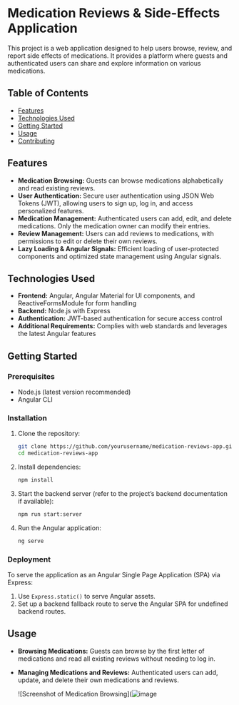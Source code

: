 # Medication Reviews & Side-Effects Application

This project is a web application designed to help users browse, review, and report side effects of medications. It provides a platform where guests and authenticated users can share and explore information on various medications.

## Table of Contents

- [Features](#features)
- [Technologies Used](#technologies-used)
- [Getting Started](#getting-started)
- [Usage](#usage)
- [Contributing](#contributing)

## Features

- **Medication Browsing:** Guests can browse medications alphabetically and read existing reviews.
- **User Authentication:** Secure user authentication using JSON Web Tokens (JWT), allowing users to sign up, log in, and access personalized features.
- **Medication Management:** Authenticated users can add, edit, and delete medications. Only the medication owner can modify their entries.
- **Review Management:** Users can add reviews to medications, with permissions to edit or delete their own reviews.
- **Lazy Loading & Angular Signals:** Efficient loading of user-protected components and optimized state management using Angular signals.

## Technologies Used

- **Frontend:** Angular, Angular Material for UI components, and ReactiveFormsModule for form handling
- **Backend:** Node.js with Express
- **Authentication:** JWT-based authentication for secure access control
- **Additional Requirements:** Complies with web standards and leverages the latest Angular features

## Getting Started

### Prerequisites

- Node.js (latest version recommended)
- Angular CLI

### Installation

1. Clone the repository:

   ```bash
   git clone https://github.com/yourusername/medication-reviews-app.git
   cd medication-reviews-app
   ```

2. Install dependencies:

   ```bash
   npm install
   ```

3. Start the backend server (refer to the project’s backend documentation if available):

   ```bash
   npm run start:server
   ```

4. Run the Angular application:

   ```bash
   ng serve
   ```

### Deployment

To serve the application as an Angular Single Page Application (SPA) via Express:
1. Use `Express.static()` to serve Angular assets.
2. Set up a backend fallback route to serve the Angular SPA for undefined backend routes.

## Usage

- **Browsing Medications:** Guests can browse by the first letter of medications and read all existing reviews without needing to log in.
- **Managing Medications and Reviews:** Authenticated users can add, update, and delete their own medications and reviews.

  ![Screenshot of Medication Browsing](![image](https://github.com/user-attachments/assets/b7cfe024-8bdb-497b-bde3-c325d3ee9d11)
 <!-- Replace with an actual screenshot URL -->
